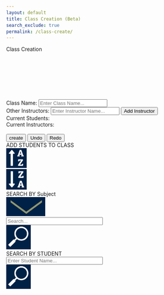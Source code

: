 ```yaml
---
layout: default
title: Class Creation (Beta)
search_exclude: true
permalink: /class-create/
---
```

<!DOCTYPE html>
<html lang="en">
<head>
    <meta charset="UTF-8">
    <title>Create a Class</title>
    <style>
        /* Your existing styles */
    </style>
</head>
<body>
<div class="classflex-container">
    <div class="bigpapa">
        <div>
            <div class="classperiodcreation">
                <div id="classtitle" style="width: 850px;">Class Creation</div>
                <div style="padding-top: 25%;">
                    <label>Class Name:
                        <input id="className" class="inputis" placeholder="Enter Class Name...">
                    </label><br>
                </div>
                <div>
                    <label>Other Instructors:
                        <input id="newInstructor" class="inputis" placeholder="Enter Instructor Name...">
                        <button onclick="addInstructor()">Add Instructor</button>
                    </label><br>
                </div>
                <div>Current Students:
                    <div id="curStu"><!--Insert stuff here--></div>
                </div>
                <div>Current Instructors:
                    <div id="curIns"><!--Insert stuff here--></div>
                    <br>
                </div>
            </div>
            <input class="createbutt" type="button" value="create" id="createButton">
            <button onclick="undo()">Undo</button>
            <button onclick="redo()">Redo</button>
        </div>
        <div class="addstudents">
            <div class="toolbarss">
                <div id="stupiddiv">
                    <div>ADD STUDENTS TO CLASS</div>
                </div>
                <div style="width: 11%;">
                    <img class="hater" src="../images/a-z.png" onclick="sortStudents('asc')">
                </div>
                <div style="width: 11%;">
                    <img class="hater" src="../images/z-a.png" onclick="sortStudents('desc')">
                </div>
            </div>
            <div class="toolbarss">
                <div id="stupiddiv">
                    <div>SEARCH BY Subject</div>
                    <img id="arrow" src="../images/arrow.png">
                </div>
                <input id="subjectInput" style="width: 50%;" placeholder="Search..." oninput="getPersonsBySubject()">
                <div style="width: 13%;">
                    <img class="hater" src="../images/searchIcon.png">
                </div>
            </div>
            <div class="whitebox" id="subjectList">
            </div>
            <div class="toolbarss">
                <div id="stupiddiv">
                    <div>SEARCH BY STUDENT</div>
                </div>
                <input id="studentInput" style="width: 50%;" placeholder="Enter Student Name..." oninput="searchStudents()">
                <div style="width: 13%;">
                    <img class="hater" src="../images/searchIcon.png" onclick="searchStudents()">
                </div>
            </div>
            <div class="whitebox" id="studentList">
                <!-- Results will be inserted here -->
            </div>
        </div>
    </div>
    <br><br><br><br><br><br><br><br>
</div>
<script>
    var local = "http://localhost:8911";
    var deployed = "https://jcc.stu.nighthawkcodingsociety.com";
    var studentIds = [];
    var leaderIds = [];
    function addStudent() {
        const studentInput = document.getElementById('studentInput');
        const studentName = studentInput.value.trim();
        if (studentName) {
            const studentList = document.getElementById('curStu');
            const studentDiv = document.createElement('div');
            studentDiv.textContent = studentName;
            studentList.appendChild(studentDiv);
            studentIds.push(studentName);
            studentInput.value = '';
            fetch(`${local}/api/class_period/addStudent`, {
                method: 'POST',
                headers: {
                    'Content-Type': 'application/json'
                },
                body: JSON.stringify(studentName)
            });
        }
    }
    function addInstructor() {
        const instructorInput = document.getElementById('newInstructor');
        const instructorName = instructorInput.value.trim();
        if (instructorName) {
            const instructorList = document.getElementById('curIns');
            const instructorDiv = document.createElement('div');
            instructorDiv.textContent = instructorName;
            instructorList.appendChild(instructorDiv);
            leaderIds.push(instructorName);
            instructorInput.value = '';
            fetch(`${local}/api/class_period/addInstructor`, {
                method: 'POST',
                headers: {
                    'Content-Type': 'application/json'
                },
                body: JSON.stringify(instructorName)
            });
        }
    }
    document.getElementById('createButton').addEventListener('click', function() {
        const className = document.getElementById('className').value;
        const requestBody = {
            name: className,
            leaderIds: leaderIds,
            studentIds: studentIds
        };
        fetch(`${local}/api/class_period/post`, {
            method: 'POST',
            mode: 'cors',
            cache: 'no-cache',
            body: JSON.stringify(requestBody),
            credentials: 'include',
            headers: {
                "content-type": "application/json",
            },
        })
        .then(response => {
            if (!response.ok) {
                throw new Error('Network response was not ok');
            }
            return response.json();
        })
        .then(data => {
            alert('Class created successfully!');
            console.log('Success:', data);
        })
        .catch((error) => {
            console.error('Error:', error);
            alert('Error creating class');
        });
    });
    function getCookie(name) {
        const value = `; ${document.cookie}`;
        const parts = value.split(`; ${name}=`);
        if (parts.length === 2) {
            return parts.pop().split(';').shift();
        }
        return null; // Return null if the cookie is not found
    }
    function undo() {
        fetch(`${local}/api/class_period/undo`, {
            method: 'POST'
        })
        .then(response => response.json())
        .then(action => {
            if (action) {
                if (action.type === 'ADD_STUDENT') {
                    // Remove the last added student from the current students list
                    const studentList = document.getElementById('curStu');
                    const lastStudentDiv = studentList.lastElementChild;
                    if (lastStudentDiv) {
                        studentList.removeChild(lastStudentDiv);
                    }
                }
                // Handle other undo actions if needed
            }
        });
    }
    function redo() {
        fetch(`${local}/api/class_period/redo`, {
            method: 'POST'
        })
        .then(response => response.json())
        .then(action => {
            if (action) {
                if (action.type === 'ADD_STUDENT') {
                    // Redo the last undone action by adding the student back to the list
                    const studentList = document.getElementById('curStu');
                    const studentDiv = document.createElement('div');
                    studentDiv.textContent = action.name;
                    studentList.appendChild(studentDiv);
                }
                // Handle other redo actions if needed
            }
        });
    }
    function sortStudents(order) {
        alert('Sorting students in ' + order + ' order');
    }
    function searchStudents() {
        const query = document.getElementById('studentInput').value;
        alert('Searching for: ' + query);
    }
    function addStudentToClass(student) {
        if (!studentIds.includes(student.email)) {
            studentIds.push(student.email);
            const curStuDiv = document.getElementById('curStu');
            const studentDiv = document.createElement('div');
            studentDiv.className = 'person-div';
            studentDiv.textContent = `Name: ${student.name}, Email: ${student.email}`;
            curStuDiv.appendChild(studentDiv);
        } else {
            alert('Student already added to the class.');
        }
    }
    function getPersonsBySubject() {
        const subject = document.getElementById('subjectInput').value.trim();
        if (subject.length < 1) {
            document.getElementById('subjectList').innerHTML = '';
            return;
        }
        fetch(`${local}/api/person/getBySubject/${subject}`, {
            method: 'GET',
            mode: 'cors',
            cache: 'no-cache',
            credentials: 'include',
            headers: {
                "content-type": "application/json",
            },
        })
        .then(response => {
            if (!response.ok) {
                throw new Error('Network response was not ok');
            }
            return response.json();
        })
        .then(data => {
            console.log(data);
            const subjectList = document.getElementById('subjectList');
            subjectList.innerHTML = '';
            if (data.length === 0) {
                subjectList.textContent = 'No persons found for the given subject.';
            } else {
                data.forEach(person => {
                    console.log(person);
                    const personDiv = document.createElement('div');
                    personDiv.className = 'person-div';
                    personDiv.textContent = `Name: ${person.name}, Email: ${person.email}`;
                    const addButton = document.createElement('button');
                    addButton.textContent = 'Add';
                    addButton.onclick = () => addStudentToClass(person);
                    personDiv.appendChild(addButton);
                    subjectList.appendChild(personDiv);
                });
            }
        })
        .catch(error => {
            console.error('Error fetching persons by subject:', error);
        });
    }
</script>
</body>
</html>